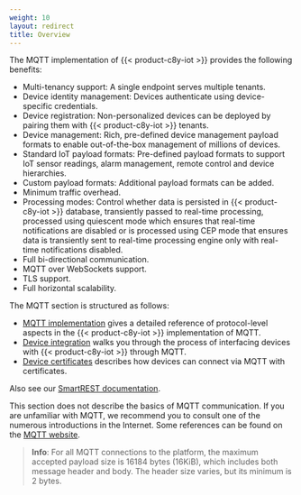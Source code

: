 ```yaml
---
weight: 10
layout: redirect
title: Overview
---
```



The MQTT implementation of {{< product-c8y-iot >}} provides the following benefits:

* Multi-tenancy support: A single endpoint serves multiple tenants.
* Device identity management: Devices authenticate using device-specific credentials.
* Device registration: Non-personalized devices can be deployed by pairing them with {{< product-c8y-iot >}} tenants.
* Device management: Rich, pre-defined device management payload formats to enable out-of-the-box management of millions of devices.
* Standard IoT payload formats: Pre-defined payload formats to support IoT sensor readings, alarm management, remote control and device hierarchies.
* Custom payload formats: Additional payload formats can be added.
* Minimum traffic overhead.
* Processing modes: Control whether data is persisted in {{< product-c8y-iot >}} database, transiently passed to real-time processing, processed using quiescent mode which ensures that real-time notifications are disabled or is processed using CEP mode that ensures data is transiently sent to real-time processing engine only with real-time notifications disabled.
* Full bi-directional communication.
* MQTT over WebSockets support.
* TLS support.
* Full horizontal scalability.

The MQTT section is structured as follows:

* [MQTT implementation](/device-sdk/mqtt#implementation) gives a detailed reference of protocol-level aspects in the {{< product-c8y-iot >}} implementation of MQTT.
* [Device integration](/device-sdk/mqtt#device-integration) walks you through the process of interfacing devices with {{< product-c8y-iot >}} through MQTT.
* [Device certificates](/device-sdk/mqtt#device-certificates) describes how devices can connect via MQTT with certificates.

Also see our [SmartREST documentation](/reference/smartrest-two).

This section does not describe the basics of MQTT communication. If you are unfamiliar with MQTT, we recommend you to consult one of the numerous introductions in the Internet. Some references can be found on the [MQTT website](https://mqtt.org/mqtt-specification/).

> **Info**: For all MQTT connections to the platform, the maximum accepted payload size is 16184 bytes (16KiB), which includes both message header and body. The header size varies, but its minimum is 2 bytes.
